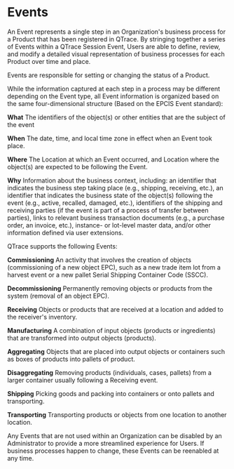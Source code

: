 # Events

An Event represents a single step in an Organization's business process for a Product that has been registered in QTrace.  By stringing together a series of Events within a QTrace Session Event, Users are able to define, review, and modify a detailed visual representation of business processes for each Product over time and place.

Events are responsible for setting or changing the status of a Product.

While the information captured at each step in a process may be different depending on the Event type, all Event information is organized based on the same four-dimensional structure (Based on the EPCIS Event standard):

**What** 
The identifiers of the object(s) or other entities that are the subject of the event

**When**
The date, time, and local time zone in effect when an Event took place. 

**Where**
The Location at which an Event occurred, and Location where the object(s) are expected to be following the Event.

**Why**
Information about the business context, including: an identifier that indicates the business step taking place (e.g., shipping, receiving, etc.), an identifier that indicates the business state of the object(s) following the event (e.g., active, recalled, damaged, etc.), identifiers of the shipping and receiving parties (if the event is part of a process of transfer between parties), links to relevant business transaction documents (e.g., a purchase order, an invoice, etc.), instance- or lot-level master data, and/or other information defined via user extensions.


QTrace supports the following Events:

**Commissioning**
An activity that involves the creation of objects (commissioning of a new object EPC), such as a new trade item lot from a harvest event or a new pallet Serial Shipping Container Code (SSCC).

**Decommissioning**
Permanently removing objects or products from the system (removal of an object EPC).

**Receiving**
Objects or products that are received at a location and added to the receiver's inventory.

**Manufacturing**
A combination of input objects (products or ingredients) that are transformed into output objects (products).

**Aggregating**
Objects that are placed into output objects or containers such as boxes of products into pallets of product.

**Disaggregating**
Removing products (individuals, cases, pallets) from a larger container usually following a Receiving event.

**Shipping**
Picking goods and packing into containers or onto pallets and transporting.

**Transporting**
Transporting products or objects from one location to another location.


Any Events that are not used within an Organization can be disabled by an Administrator to provide a more streamlined experience for Users.  If business processes happen to change, these Events can be reenabled at any time.